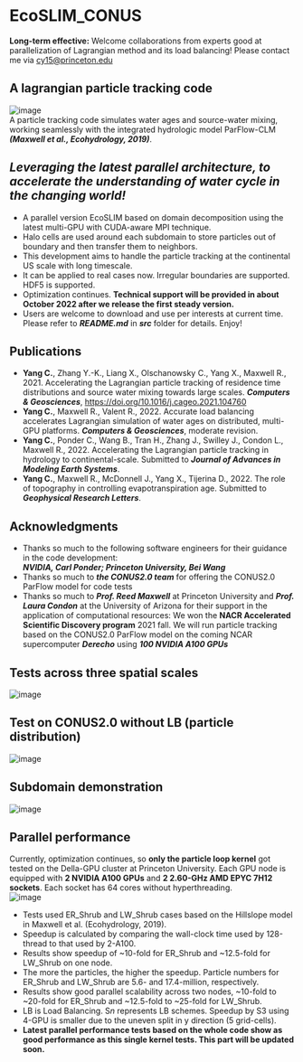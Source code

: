 # EcoSLIM_CONUS  
**Long-term effective:** Welcome collaborations from experts good at parallelization of Lagrangian method and its load balancing! Please contact me via cy15@princeton.edu 
## A lagrangian particle tracking code
![image](https://github.com/aureliayang/EcoSLIM_CONUS/blob/main/imgs/demo.png)                                 
A particle tracking code simulates water ages and source-water mixing, working seamlessly with the integrated hydrologic model ParFlow-CLM ***(Maxwell et al., Ecohydrology, 2019)***.                                                               
## *Leveraging the latest parallel architecture, to accelerate the understanding of water cycle in the changing world!*
* A parallel version EcoSLIM based on domain decomposition using the latest multi-GPU with CUDA-aware MPI technique. 
* Halo cells are used around each subdomain to store particles out of boundary and then transfer them to neighbors. 
* This development aims to handle the particle tracking at the continental US scale with long timescale.
* It can be applied to real cases now. Irregular boundaries are supported. HDF5 is supported.      
* Optimization continues. **Technical support will be provided in about October 2022 after we release the first steady version.**  
* Users are welcome to download and use per interests at current time. Please refer to ***README.md*** in ***src*** folder for details. Enjoy! 
## Publications 
* **Yang C.**, Zhang Y.-K., Liang X., Olschanowsky C., Yang X., Maxwell R., 2021. Accelerating the Lagrangian particle tracking of residence time distributions and source water mixing towards large scales. ***Computers & Geosciences***, https://doi.org/10.1016/j.cageo.2021.104760
* **Yang C.**, Maxwell R., Valent R., 2022. Accurate load balancing accelerates Lagrangian simulation of water ages on distributed, multi-GPU platforms. ***Computers & Geosciences***, moderate revision.
* **Yang C.**, Ponder C., Wang B., Tran H., Zhang J., Swilley J., Condon L., Maxwell R., 2022. Accelerating the Lagrangian particle tracking in hydrology to continental-scale. Submitted to ***Journal of Advances in Modeling Earth Systems***. 
* **Yang C.**, Maxwell R., McDonnell J., Yang X., Tijerina D., 2022. The role of topography in controlling evapotranspiration age. Submitted to ***Geophysical Research Letters***. 
## Acknowledgments
* Thanks so much to the following software engineers for their guidance in the code development:  
***NVIDIA, Carl Ponder; Princeton University, Bei Wang***
* Thanks so much to ***the CONUS2.0 team*** for offering the CONUS2.0 ParFlow model for code tests 
* Thanks so much to ***Prof. Reed Maxwell*** at Princeton University and ***Prof. Laura Condon*** at the University of Arizona for their support in the application of computational resources: We won the **NACR Accelerated Scientific Discovery program** 2021 fall. We will run particle tracking based on the CONUS2.0 ParFlow model on the coming NCAR supercomputer ***Derecho*** using ***100 NVIDIA A100 GPUs***
## Tests across three spatial scales
![image](https://github.com/aureliayang/EcoSLIM_CONUS/blob/main/imgs/3tests.jpeg)
## Test on CONUS2.0 without LB (particle distribution)
![image](https://github.com/aureliayang/EcoSLIM_CONUS/blob/main/imgs/NLB.png)  
## Subdomain demonstration
![image](https://github.com/aureliayang/EcoSLIM_CONUS/blob/main/imgs/subdomain.png)  
## Parallel performance
Currently, optimization continues, so **only the particle loop kernel** got tested on the Della-GPU cluster at Princeton University. Each GPU node is equipped with **2 NVIDIA A100 GPUs** and **2 2.60-GHz AMD EPYC 7H12 sockets**. Each socket has 64 cores without hyperthreading.  
![image](https://github.com/aureliayang/EcoSLIM_CONUS/blob/main/imgs/test.png)  
* Tests used ER_Shrub and LW_Shrub cases based on the Hillslope model in Maxwell et al. (Ecohydrology, 2019).  
* Speedup is calculated by comparing the wall-clock time used by 128-thread to that used by 2-A100.
* Results show speedup of ~10-fold for ER_Shrub and ~12.5-fold for LW_Shrub on one node. 
* The more the particles, the higher the speedup. Particle numbers for ER_Shrub and LW_Shrub are 5.6- and 17.4-million, respectively. 
* Results show good parallel scalability across two nodes, ~10-fold to ~20-fold for ER_Shrub and ~12.5-fold to ~25-fold for LW_Shrub. 
* LB is Load Balancing. S*n* represents LB schemes. Speedup by S3 using 4-GPU is smaller due to the uneven split in y direction (5 grid-cells).  
* **Latest parallel performance tests based on the whole code show as good performance as this single kernel tests. This part will be updated soon.** 
